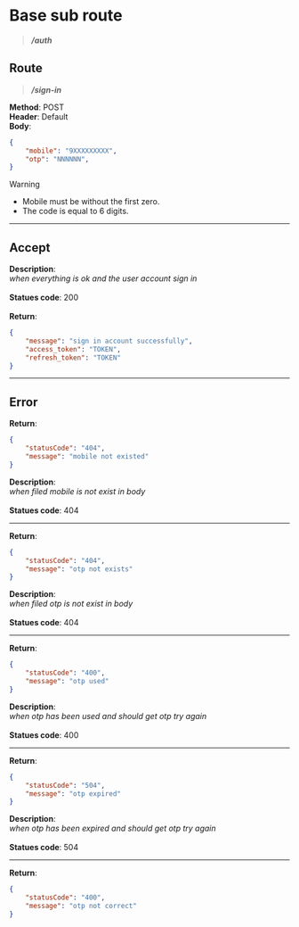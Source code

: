 # Base sub route

> ***/auth***

## Route

> ***/sign-in***

**Method**: POST\
**Header**: Default\
**Body**:

```json
{
    "mobile": "9XXXXXXXXX",
    "otp": "NNNNNN",
}
```

>[!WARNING]
>
> - Mobile must be without the first zero.
> - The code is equal to 6 digits.

***

## Accept

**Description**:\
*when everything is ok and the user account sign in*\
\
**Statues code**: 200\
\
**Return**:

```json
{
    "message": "sign in account successfully",
    "access_token": "TOKEN",
    "refresh_token": "TOKEN"
}
```

***

## Error

**Return**:

```json
{ 
    "statusCode": "404",
    "message": "mobile not existed"
}
```

**Description**:\
*when filed mobile is not exist in body*\
\
**Statues code**: 404

***

**Return**:

```json
{ 
    "statusCode": "404",
    "message": "otp not exists"
}
```

**Description**:\
*when filed otp is not exist in body*\
\
**Statues code**: 404

***

**Return**:

```json
{ 
    "statusCode": "400",
    "message": "otp used"
}
```

**Description**:\
*when otp has been used and should get otp try again*\
\
**Statues code**: 400

***

**Return**:

```json
{ 
    "statusCode": "504",
    "message": "otp expired"
}
```

**Description**:\
*when otp has been expired and should get otp try again*\
\
**Statues code**: 504

***

**Return**:

```json
{ 
    "statusCode": "400",
    "message": "otp not correct"
}
```
